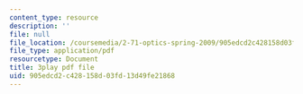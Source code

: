 ```yaml
---
content_type: resource
description: ''
file: null
file_location: /coursemedia/2-71-optics-spring-2009/905edcd2c428158d03fd13d49fe21868_Q84-DIyl5wQ.pdf
file_type: application/pdf
resourcetype: Document
title: 3play pdf file
uid: 905edcd2-c428-158d-03fd-13d49fe21868
---
```

